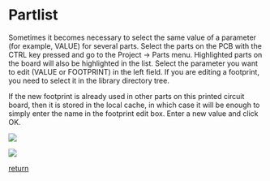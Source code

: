 # Partlist

Sometimes it becomes necessary to select the same value of a parameter (for example, VALUE) for several parts. Select the parts on the PCB with the CTRL key pressed and go to the Project -> Parts menu. Highlighted parts on the board will also be highlighted in the list. Select the parameter you want to edit (VALUE or FOOTPRINT) in the left field. If you are editing a footprint, you need to select it in the library directory tree.

If the new footprint is already used in other parts on this printed circuit board, then it is stored in the local cache, in which case it will be enough to simply enter the name in the footprint edit box. Enter a new value and click OK.
 
 ![](pictures/partlist.png)
 
 ![](pictures/partlist2.png)
 
[return](How_to.md)
